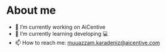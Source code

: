 # About me 

- 🔭 I’m currently working on AiCentive
- 🌱 I’m currently learning developing 💻
- 📫 How to reach me: muuazzam.karadeniz@aicentive.com

